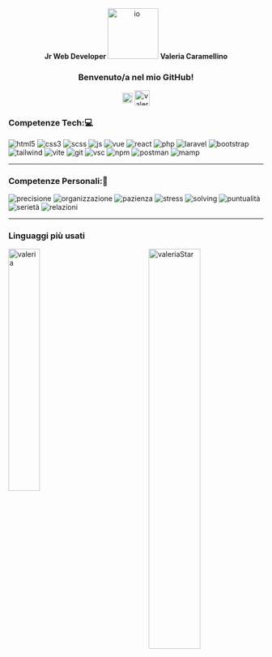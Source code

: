 <section align="center" >
  <span> <strong>Jr Web Developer </strong></span>
  <img alt="io" src="https://github.com/Valeria-Caramellino/Valeria-Caramellino/assets/124247489/f6770f13-4254-44e7-8433-b4ac6260ae2a"  width="100"/>
  <span> <strong>Valeria Caramellino</strong> </span>
  <h3>Benvenuto/a nel mio GitHub!</h2>
  <div align="center">
    <a href="https://www.linkedin.com/in/valeriacaramellino/" target="_blank">
      <img align="center" src="https://raw.githubusercontent.com/rahuldkjain/github-profile-readme-generator/master/src/images/icons/Social/linked-in-alt.svg" alt="valeria_in" height="20" width="20" /></a>
    <a href="https://portfolio-valeria-caramellino.netlify.app/home" target="_blank">
      <img align="center" src="https://github.com/Valeria-Caramellino/Valeria-Caramellino/assets/124247489/9ce408ad-330a-473a-9910-d958e22be588" alt="valeria_in" height="30" width="30" />
    </a>
    
  </div>
</section> 



<section align="">
    <h3>Competenze Tech:💻</h3>
    <img alt="html5" src="https://img.shields.io/badge/Html5-ffffff?style=plastic&logo=html5&logoColor=%23E34F26&labelColor=%23000000&color=%23E34F26" />
    <img alt="css3" src="https://img.shields.io/badge/Css3-ffffff?style=plastic&logo=css3&logoColor=%231572B6&labelColor=%23000000&color=%231572B6" />
    <img alt="scss" src="https://img.shields.io/badge/Scss-ffffff?style=plastic&logo=sass&logoColor=%23CC6699&labelColor=%23000000&color=%23CC6699" />
    <img alt="js" src="https://img.shields.io/badge/Javascript-ffffff?style=plastic&logo=javascript&logoColor=%23F7DF1E&labelColor=%23000000&color=%23F7DF1E" />
    <img alt="vue" src="https://img.shields.io/badge/Vue.js-ffffff?style=plastic&logo=vuedotjs&logoColor=%234FC08D&labelColor=%23000000&color=%234FC08D" />
    <img alt="react" src="https://img.shields.io/badge/React-ffffff?style=plastic&logo=react&logoColor=%2361DAFB&labelColor=%23000000&color=%2361DAFB" />
    <img alt="php" src="https://img.shields.io/badge/Php-ffffff?style=plastic&logo=php&logoColor=%23777BB4&labelColor=%23000000&color=%23777BB4" />
    <img alt="laravel" src="https://img.shields.io/badge/Laravel-ffffff?style=plastic&logo=laravel&logoColor=%23FF2D20&labelColor=%23000000&color=%23FF2D20" />
    <img alt="bootstrap" src="https://img.shields.io/badge/Bootstrap-ffffff?style=plastic&logo=bootstrap&logoColor=%237952B3&labelColor=%23000000&color=%237952B3" />
    <img alt="tailwind" src="https://img.shields.io/badge/Tailwind-ffffff?style=plastic&logo=tailwindcss&logoColor=%2306B6D4&labelColor=%23000000&color=%2306B6D4" />
    <img alt="vite" src="https://img.shields.io/badge/Vite-ffffff?style=plastic&logo=vite&logoColor=%23646CFF&labelColor=%23000000&color=%23646CFF" />
    <img alt="git" src="https://img.shields.io/badge/Git-ffffff?style=plastic&logo=git&logoColor=%23F05032&labelColor=%23000000&color=%23F05032" />
    <img alt="vsc" src="https://img.shields.io/badge/VisualStudioCode-ffffff?style=plastic&logo=visualstudiocode&logoColor=%23007ACC&labelColor=%23000000&color=%23007ACC" />
    <img alt="npm" src="https://img.shields.io/badge/Npm-ffffff?style=plastic&logo=npm&logoColor=%2302749C&labelColor=%23000000&color=%2302749C" />
    <img alt="postman" src="https://img.shields.io/badge/PostMan-ffffff?style=plastic&logo=postman&logoColor=%23FF6C37&labelColor=%23000000&color=%23FF6C37" />
    <img alt="mamp" src="https://img.shields.io/badge/Mamp-ffffff?style=plastic&logo=mamp&logoColor=%2302749C&labelColor=%23000000&color=%2302749C" />
</section>

<hr/>

<section align="">
  <h3>Competenze Personali:🧐</h3>
  <img alt="precisione" src="https://img.shields.io/badge/PRECISIONE-ffffff?style=plastic&color=%23ff70a6" />
  <img alt="organizzazione" src="https://img.shields.io/badge/CAPACITA'%20ORGANIZZATIVE-ffffff?style=plastic&color=%23d90429" />
  <img alt="pazienza" src="https://img.shields.io/badge/PAZIENZA-ffffff?style=plastic&color=%23ff9500" />
  <img alt="stress" src="https://img.shields.io/badge/GESTIONE%20DELLO%20STRESS-ffffff?style=plastic&color=%23ffdd00" />
  <img alt="solving" src="https://img.shields.io/badge/PROBLEM%20SOLVING-ffffff?style=plastic&color=%23226f54" />
  <img alt="puntualità" src="https://img.shields.io/badge/PUNTUALITA'-ffffff?style=plastic&color=%2374c69d" />
  <img alt="serietà" src="https://img.shields.io/badge/SERIETA'-ffffff?style=plastic&color=%23014f86" />
  <img alt="relazioni" src="https://img.shields.io/badge/CAPACITA'%20RELAZIONALI-ffffff?style=plastic&color=%237952B3" />
</section>
<hr/>

<section>
  <h3>Linguaggi più usati</h3>
  

   <img src="https://github-readme-stats.vercel.app/api/top-langs/?username=Valeria-Caramellino&layout=compact&theme=catppuccin_latte" alt="valeria" width="35%" align="left"/>
   <img src="https://github-readme-streak-stats.herokuapp.com/?user=Valeria-Caramellino&theme=dark" alt="valeriaStar" width="45%" align="right"/>
    

</section>


<!--
**Valeria-Caramellino/Valeria-Caramellino** is a ✨ _special_ ✨ repository because its `README.md` (this file) appears on your GitHub profile.
 <img src="https://github-readme-stats.vercel.app/api?username=Valeria-Caramellino&show_icons=true&theme=gotham" alt="valeria" width="45%" align="right"/>
Here are some ideas to get you started:

- 🔭 I’m currently working on ...
- 🌱 I’m currently learning ...
- 👯 I’m looking to collaborate on ...
- 🤔 I’m looking for help with ...
- 💬 Ask me about ...
- 📫 How to reach me: ...
- 😄 Pronouns: ...
- ⚡ Fun fact: ...
-->

